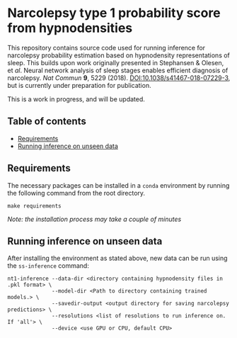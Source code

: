 # Narcolepsy type 1 probability score from hypnodensities

This repository contains source code used for running inference for narcolepsy probability estimation based on hypnodensity representations of sleep.
This builds upon work originally presented in Stephansen & Olesen, et *al*. Neural network analysis of sleep stages enables efficient diagnosis of narcolepsy. *Nat Commun* **9**, 5229 (2018). [DOI:10.1038/s41467-018-07229-3](https://doi.org/10.1038/s41467-018-07229-3), but is currently under preparation for publication.

This is a work in progress, and will be updated.

## Table of contents
* [Requirements](#requirements)
* [Running inference on unseen data](#running-inference-on-unseen-data)
## Requirements
The necessary packages can be installed in a `conda` environment by running the following command from the root directory.
```
make requirements
```
*Note: the installation process may take a couple of minutes*

## Running inference on unseen data
After installing the environment as stated above, new data can be run using the `ss-inference` command:
```
nt1-inference --data-dir <directory containing hypnodensity files in .pkl format> \
              --model-dir <Path to directory containing trained models.> \
              --savedir-output <output directory for saving narcolepsy predictions> \
              --resolutions <list of resolutions to run inference on. If 'all'> \
              --device <use GPU or CPU, default CPU>
```
